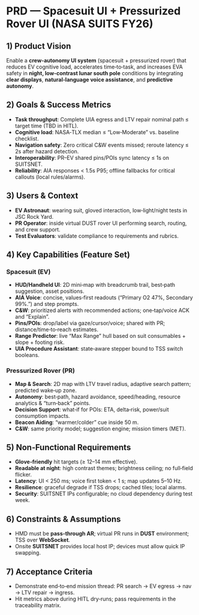 # PRD — Spacesuit UI + Pressurized Rover UI (NASA SUITS FY26)

## 1) Product Vision
Enable a **crew‑autonomy UI system** (spacesuit + pressurized rover) that reduces EV cognitive load, accelerates time‑to‑task, and increases EVA safety in **night, low‑contrast lunar south pole** conditions by integrating **clear displays**, **natural‑language voice assistance**, and **predictive autonomy**.

## 2) Goals & Success Metrics
- **Task throughput**: Complete UIA egress and LTV repair nominal path ≤ target time (TBD in HITL).  
- **Cognitive load**: NASA‑TLX median ≤ “Low‑Moderate” vs. baseline checklist.  
- **Navigation safety**: Zero critical C&W events missed; reroute latency ≤ 2s after hazard detection.  
- **Interoperability**: PR–EV shared pins/POIs sync latency ≤ 1s on SUITSNET.  
- **Reliability**: AIA responses < 1.5s P95; offline fallbacks for critical callouts (local rules/alarms).

## 3) Users & Context
- **EV Astronaut**: wearing suit, gloved interaction, low‑light/night tests in JSC Rock Yard.  
- **PR Operator**: inside virtual DUST rover UI performing search, routing, and crew support.  
- **Test Evaluators**: validate compliance to requirements and rubrics.

## 4) Key Capabilities (Feature Set)
### Spacesuit (EV)
- **HUD/Handheld UI**: 2D mini‑map with breadcrumb trail, best‑path suggestion, asset positions.
- **AIA Voice**: concise, values‑first readouts (“Primary O2 47%, Secondary 99%.”) and step prompts.
- **C&W**: prioritized alerts with recommended actions; one‑tap/voice ACK and “Explain”.
- **Pins/POIs**: drop/label via gaze/cursor/voice; shared with PR; distance/time‑to‑reach estimates.
- **Range Predictor**: live “Max Range” hull based on suit consumables + slope + footing risk.
- **UIA Procedure Assistant**: state‑aware stepper bound to TSS switch booleans.

### Pressurized Rover (PR)
- **Map & Search**: 2D map with LTV travel radius, adaptive search pattern; predicted wake‑up zone.  
- **Autonomy**: best‑path, hazard avoidance, speed/heading, resource analytics & “turn‑back” points.  
- **Decision Support**: what‑if for POIs: ETA, delta‑risk, power/suit consumption impacts.  
- **Beacon Aiding**: “warmer/colder” cue inside 50 m.  
- **C&W**: same priority model; suggestion engine; mission timers (MET).

## 5) Non‑Functional Requirements
- **Glove‑friendly** hit targets (≥ 12–14 mm effective).  
- **Readable at night**: high contrast themes; brightness ceiling; no full‑field flicker.  
- **Latency**: UI < 250 ms; voice first token < 1 s; map updates 5–10 Hz.  
- **Resilience**: graceful degrade if TSS drops; cached tiles; local alarms.  
- **Security**: SUITSNET IPs configurable; no cloud dependency during test week.

## 6) Constraints & Assumptions
- HMD must be **pass‑through AR**; virtual PR runs in **DUST** environment; TSS over **WebSocket**.  
- Onsite **SUITSNET** provides local host IP; devices must allow quick IP swapping.

## 7) Acceptance Criteria
- Demonstrate end‑to‑end mission thread: PR search → EV egress → nav → LTV repair → ingress.  
- Hit metrics above during HITL dry‑runs; pass requirements in the traceability matrix.

